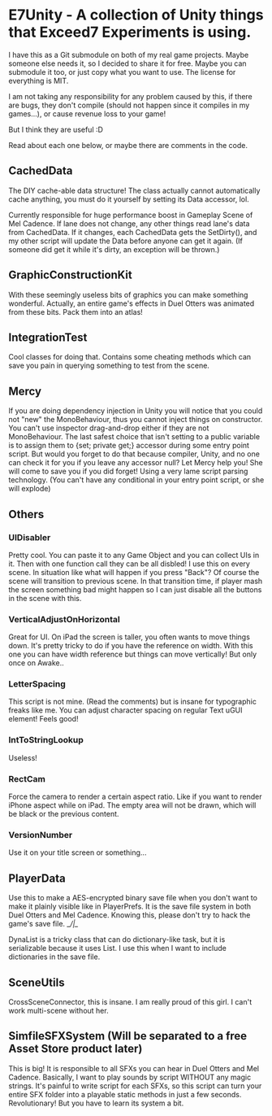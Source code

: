 # E7Unity - A collection of Unity things that Exceed7 Experiments is using.

I have this as a Git submodule on both of my real game projects. Maybe someone else needs it, so I decided to share it for free. Maybe you can submodule it too, or just copy what you want to use. The license for everything is MIT.

I am not taking any responsibility for any problem caused by this, if there are bugs, they don't compile (should not happen since it compiles in my games...), or cause revenue loss to your game!

But I think they are useful :D

Read about each one below, or maybe there are comments in the code.

## CachedData

The DIY cache-able data structure! The class actually cannot automatically cache anything, you must do it yourself by setting its Data accessor, lol.

Currently responsible for huge performance boost in Gameplay Scene of Mel Cadence. If lane does not change, any other things read lane's data from CachedData. If it changes, each CachedData gets the SetDirty(), and my other script will update the Data before anyone can get it again. (If someone did get it while it's dirty, an exception will be thrown.)

## GraphicConstructionKit

With these seemingly useless bits of graphics you can make something wonderful. Actually, an entire game's effects in Duel Otters was animated from these bits. Pack them into an atlas!

## IntegrationTest

Cool classes for doing that. Contains some cheating methods which can save you pain in querying something to test from the scene.

## Mercy

If you are doing dependency injection in Unity you will notice that you could not "new" the MonoBehaviour, thus you cannot inject things on constructor. You can't use inspector drag-and-drop either if they are not MonoBehaviour. The last safest choice that isn't setting to a public variable is to assign them to {set; private get;} accessor during some entry point script. But would you forget to do that because compiler, Unity, and no one can check it for you if you leave any accessor null? Let Mercy help you! She will come to save you if you did forget! Using a very lame script parsing technology. (You can't have any conditional in your entry point script, or she will explode)

## Others

### UIDisabler
Pretty cool. You can paste it to any Game Object and you can collect UIs in it. Then with one function call they can be all disbled! I use this on every scene. In situation like what will happen if you press "Back"? Of course the scene will transition to previous scene. In that transition time, if player mash the screen something bad might happen so I can just disable all the buttons in the scene with this.

### VerticalAdjustOnHorizontal
Great for UI. On iPad the screen is taller, you often wants to move things down. It's pretty tricky to do if you have the reference on width. With this one you can have width reference but things can move vertically! But only once on Awake..

### LetterSpacing

This script is not mine. (Read the comments) but is insane for typographic freaks like me. You can adjust character spacing on regular Text uGUI element! Feels good!

### IntToStringLookup

Useless!

### RectCam

Force the camera to render a certain aspect ratio. Like if you want to render iPhone aspect while on iPad. The empty area will not be drawn, which will be black or the previous content.

### VersionNumber

Use it on your title screen or something...

## PlayerData

Use this to make a AES-encrypted binary save file when you don't want to make it plainly visible like in PlayerPrefs. It is the save file system in both Duel Otters and Mel Cadence. Knowing this, please don't try to hack the game's save file. __/|\__

DynaList is a tricky class that can do dictionary-like task, but it is serializable because it uses List<T>. I use this when I want to include dictionaries in the save file.

## SceneUtils 

CrossSceneConnector, this is insane. I am really proud of this girl. I can't work multi-scene without her.

## SimfileSFXSystem (Will be separated to a free Asset Store product later)

This is big! It is responsible to all SFXs you can hear in Duel Otters and Mel Cadence. Basically, I want to play sounds by script WITHOUT any magic strings. It's painful to write script for each SFXs, so this script can turn your entire SFX folder into a playable static methods in just a few seconds. Revolutionary! But you have to learn its system a bit.



